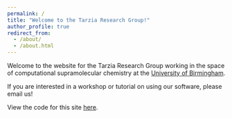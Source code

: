 ```yaml
---
permalink: /
title: "Welcome to the Tarzia Research Group!"
author_profile: true
redirect_from: 
  - /about/
  - /about.html
---
```


Welcome to the website for the Tarzia Research Group working in the space of computational supramolecular chemistry at the [University of Birmingham](https://www.birmingham.ac.uk/staff/profiles/chemistry/dr-andrew-tarzia).

If you are interested in a workshop or tutorial on using our software, please email us!

View the code for this site [here](https://github.com/TarziaResearchGroup/TarziaResearchGroup.github.io).
